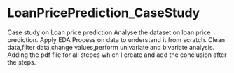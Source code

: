 # LoanPricePrediction_CaseStudy
Case study on Loan price prediction
Analyse the dataset on loan price prediction. Apply EDA Process on data to understand it from scratch.
Clean data,filter data,change values,perform univariate and bivariate analysis.
Adding the pdf file for all stepes which I create and add the conclusion after the steps. 